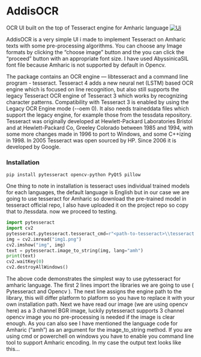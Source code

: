 # AddisOCR
OCR UI built on the top of Tesseract engine for Amharic language
[![Ui](<https://miro.medium.com/proxy/1*bvKyPFsQKGAPw1KcSUupsg.png>)](https://github.com/Tesfamichael1074/AddisOCR)

AddisOCR is a very simple UI i made to implement Tesseract on Amharic texts with some pre-processing algorithms. You can choose any Image formats by clicking the “choose image” button and the you can click the “proceed” button with an appropriate font size. I have used AbyssinicaSIL font file because Amharic is not supported by default in Opencv. 

The package contains an OCR engine — libtesseract and a command line program - tesseract. Tesseract 4 adds a new neural net (LSTM) based OCR engine which is focused on line recognition, but also still supports the legacy Tesseract OCR engine of Tesseract 3 which works by recognizing character patterns. Compatibility with Tesseract 3 is enabled by using the Legacy OCR Engine mode (--oem 0). It also needs traineddata files which support the legacy engine, for example those from the tessdata repository.
Tesseract was originally developed at Hewlett-Packard Laboratories Bristol and at Hewlett-Packard Co, Greeley Colorado between 1985 and 1994, with some more changes made in 1996 to port to Windows, and some C++izing in 1998. In 2005 Tesseract was open sourced by HP. Since 2006 it is developed by Google.

### Installation


```
pip install pytesseract opencv-python PyQt5 pillow
```

One thing to note in installation is tesseract uses individual trained models for each languages, the default language is English but in our case we are going to use tesseract for Amharic so download the pre-trained model in tesseract official repo, I also have uploaded it on the project repo so copy that to <path to tesseract>/tessdata. now we proceed to testing.
```python
import pytesseract
import cv2
pytesseract.pytesseract.tesseract_cmd=r"<path-to-tesseract>\\tesseract.exe"
img = cv2.imread("img1.png")
cv2.imshow("img", img)
text = pytesseract.image_to_string(img, lang="amh")
print(text)
cv2.waitKey(0)
cv2.destroyAllWindows()
```

The above code demonstrates the simplest way to use pytesseract for amharic language. The first 2 lines import the libraries we are going to use ( Pytesseract and Opencv ). The next line assigns the engine path to the library, this will differ platform to platform so you have to replace it with your own installation path. Next we have read our image (we are using opencv here) as a 3 channel BGR image, luckily pytesseract supports 3 channel opencv image you no pre-processing is needed if the image is clear enough. As you can also see I have mentioned the language code for Amharic (“amh”) as an argument for the image_to_string method. If you are using cmd or powerchell on windows you have to enable you command line tool to support Amharic encoding. In my case the output text looks like this…
